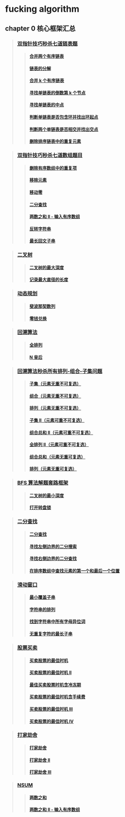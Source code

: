 # fucking algorithm

## chapter 0 核心框架汇总
> ### [双指针技巧秒杀七道链表题](./dataStruct/List)
>> #### [合并两个有序链表](./dataStruct/List/mergeTwoList.go)
>> #### [链表的分解](./dataStruct/List/partition.go)
>> #### [合并 k 个有序链表](./dataStruct/List/mergeKList.go)
>> #### [寻找单链表的倒数第 k 个节点](./dataStruct/List/kThNodeFromEnd.go)
>> #### [寻找单链表的中点](./dataStruct/List/middleNode.go)
>> #### [判断单链表是否包含环并找出环起点](./dataStruct/List/hasCycle.go)
>> #### [判断两个单链表是否相交并找出交点](./dataStruct/List/intersectionNode.go)
>> #### [删除排序链表中的重复元素](./dataStruct/List/deleteDuplicates.go)

> ### [双指针技巧秒杀七道数组题目](./dataStruct/array/)
>> #### [删除有序数组中的重复项](./dataStruct/array/removeDuplicates.go)
>> #### [移除元素](./dataStruct/array/removeElements.go)
>> #### [移动零](./dataStruct/array/moveZores.go)
>> #### [二分查找](./dataStruct/array/binarySearch.go)
>> #### [两数之和 II - 输入有序数组](./dataStruct/array/twoSum.go)
>> #### [反转字符串](./dataStruct/array/reverseString.go)
>> #### [最长回文子串](./dataStruct/array/longestPalindrome.go)

> ### [二叉树](./dataStruct/tree/)
>> #### [二叉树的最大深度](./dataStruct/tree/maxDepth.go)
>> #### [记录最大直径的长度](./dataStruct/tree/diameterOfBinaryTree.go)

> ### [动态规划](./alg/dp/)
>> #### [斐波那契数列](./alg/dp/fib.go)
>> #### [零钱兑换](./alg/dp/coinChange.go)

> ### [回溯算法](./alg/bt/)
>> #### [全排列](./alg/bt/permute.go)
>> #### [N 皇后](./alg/bt/solveNQueens.go)

> ### [回溯算法秒杀所有排列-组合-子集问题](./alg/bt/)
>> #### [子集（元素无重不可复选）](./alg/bt/subsets.go)
>> #### [组合（元素无重不可复选）](./alg/bt/combine.go)
>> #### [排列（元素无重不可复选）](./alg/bt/permute.go)
>> #### [子集 II（元素可重不可复选）](./alg/bt/subsetsWithDup.go)
>> #### [组合总和 II（元素可重不可复选）](./alg/bt/combinationSum2.go)
>> #### [全排列 II（元素可重不可复选）](./alg/bt/permuteUnique.go)
>> #### [组合总和（元素无重可复选）](./alg/bt/combinationSum.go)
>> #### [排列（元素无重可复选）](./alg/bt/permuteRepeat.go)

> ### [BFS 算法解题套路框架](./alg/bfs/)
>> #### [二叉树的最小深度](./alg/bfs/minDepth.go)
>> #### [打开转盘锁](./alg/bfs/openLock.go)

> ### [二分查找](./find/)
>> #### [二分查找](./find/binarySearch.go)
>> #### [寻找左侧边界的二分搜索](./find/leftBound.go)
>> #### [寻找右侧边界的二分查找](./find/rightBound.go)
>> #### [在排序数组中查找元素的第一个和最后一个位置](./find/searchRange.go)

> ### [滑动窗口](./dataStruct/str/)
>> #### [最小覆盖子串](./dataStruct/str/minWindow.go)
>> #### [字符串的排列](./dataStruct/str/checkInclusion.go)
>> #### [找到字符串中所有字母异位词](./dataStruct/str/findAnagrams.go)
>> #### [无重复字符的最长子串](./dataStruct/str/lengthOfLongestSubstring.go)

> ### [股票买卖](./alg/dp/)
>> #### [买卖股票的最佳时机](./alg/dp/maxProfit.go)
>> #### [买卖股票的最佳时机 II](./alg/dp/maxProfitKInf.go)
>> #### [最佳买卖股票时机含冷冻期](./alg/dp/maxProfitWithCold.go)
>> #### [买卖股票的最佳时机含手续费](./alg/dp/maxProfitWithFee.go)
>> #### [买卖股票的最佳时机 III](./alg/dp/maxProfitK2.go)
>> #### [买卖股票的最佳时机 IV](./alg/dp/maxProfitKAny.go)

> ### [打家劫舍](./alg/dp/)
>> #### [打家劫舍](./alg/dp/rob.go)
>> #### [打家劫舍 II](./alg/dp/rob2.go)
>> #### [打家劫舍 III](./alg/dp/rob3.go)

> ### [NSUM](./dataStruct/array/)
>> #### [两数之和](./dataStruct/array/twoSum.go)
>> #### [两数之和 II - 输入有序数组](./dataStruct/array/twoSum2.go)